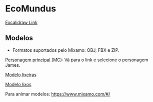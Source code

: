 # EcoMundus

<a href="https://excalidraw.com/#json=z3tYX_c8huO_FJAcEykLV,aP9u8_74HL798q-VpU8b8A">Excalidraw Link </a>

## Modelos
- Formatos suportados pelo Mixamo: OBJ, FBX e ZIP.

<a href="https://www.mixamo.com/#/?page=1&type=Character">Personagem principal (MC)</a>: Vá para o link e selecione o personagem James.

<a href="https://sketchfab.com/3d-models/trash-can-recycle-bin-16mb-4part-9b2efbe8e0734be49fdcbb432f7a0ea8">Modelo lixeiras</a>

<a href="https://sketchfab.com/3d-models/trash-kit-free-201c15044342491bafe477aa5ed714e8">Modelo lixos</a>


Para animar modelos: https://www.mixamo.com/#/
